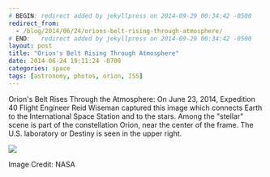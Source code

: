 ```yaml
---
# BEGIN: redirect added by jekyllpress on 2014-09-29 00:34:42 -0500
redirect_from:
  - /blog/2014/06/24/orions-belt-rising-through-atmosphere/
# END:   redirect added by jekyllpress on 2014-09-29 00:34:42 -0500
layout: post
title: "Orion's Belt Rising Through Atmosphere"
date: 2014-06-24 19:11:24 -0700
categories: space
tags: [astronomy, photos, orion, ISS]
---
```

Orion's Belt Rises Through the Atmosphere: On June 23, 2014,
Expedition 40 Flight Engineer Reid Wiseman captured this image which
connects Earth to the International Space Station and to the
stars. Among the "stellar" scene is part of the constellation Orion,
near the center of the frame. The U.S. laboratory or Destiny is seen
in the upper right.

[![](http://tt.imageshare.s3.amazonaws.com/astronomy/orions-belt-rises-through-atmosphere-to-connect-ISS-to-earth-800.jpg)](http://tt.imageshare.s3.amazonaws.com/astronomy/orions-belt-rises-through-atmosphere-to-connect-ISS-to-earth.jpg)



Image Credit: NASA

